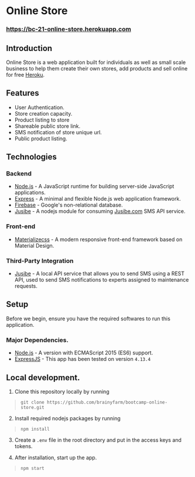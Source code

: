 # Online Store
### https://bc-21-online-store.herokuapp.com

## Introduction

Online Store is a web application built for individuals as well as small scale business to help them create their own stores, add products and sell online for free [Heroku](https://bc-21-online-store.herokuapp.com/).

## Features

- User Authentication. 
- Store creation capacity.
- Product listing to store
- Shareable public store link.
- SMS notification of store unique url.
- Public product listing.


## Technologies

### Backend
- [Node.js](nodejs.org) - A JavaScript runtime for building server-side JavaScript applications.
- [Express](http://expressjs.com/) - A minimal and flexible Node.js web application framework. 
- [Firebase](https://firebase.google.com/) - Google's non-relational database. 
- [Jusibe](https://github.com/azemoh/jusibe) - A nodejs module for consuming [Jusibe.com](https://jusibe.com) SMS API service.

### Front-end
- [Materializecss](materializecss.com) - A modern responsive front-end framework based on Material Design.

### Third-Party Integration
- [Jusibe](https://jusibe.com) - A local API service that allows you to send SMS using a REST API, used to send SMS notifications to experts assigned to maintenance requests.


## Setup
Before we begin, ensure you have the required softwares to run this application.

### Major Dependencies.
- [Node.js](nodejs.org) - A version with ECMAScript 2015 (ES6) support.
- [ExpressJS](https://expressjs.com/) - This app has been tested on version `4.13.4`

## Local development.

1. Clone this repository locally by running
> `git clone https://github.com/brainyfarm/bootcamp-online-store.git`

2. Install required nodejs packages by running
> `npm install`

3. Create a `.env` file in the root directory and put in the access keys and tokens.

4. After installation, start up the app.
> `npm start`
